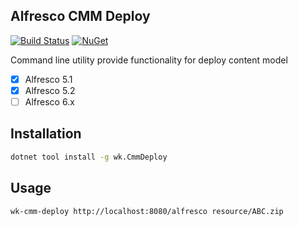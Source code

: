 ## Alfresco CMM Deploy

[![Build Status](https://dev.azure.com/wk-j/alfresco-cmm-deploy/_apis/build/status/wk-j.alfresco-cmm-deploy?branchName=master)](https://dev.azure.com/wk-j/alfresco-cmm-deploy/_build/latest?definitionId=15&branchName=master)
[![NuGet](https://img.shields.io/nuget/v/wk.CmmDeploy.svg)](https://www.nuget.org/packages/wk.CmmDeploy)

Command line utility provide functionality for deploy content model

- [x] Alfresco 5.1
- [x] Alfresco 5.2
- [ ] Alfresco 6.x

## Installation

```bash
dotnet tool install -g wk.CmmDeploy
```

## Usage

```bash
wk-cmm-deploy http://localhost:8080/alfresco resource/ABC.zip
```
